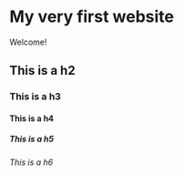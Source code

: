# My very first website

Welcome!

## This is a h2

### This is a h3

#### This is a h4

##### This is a h5

###### This is a h6